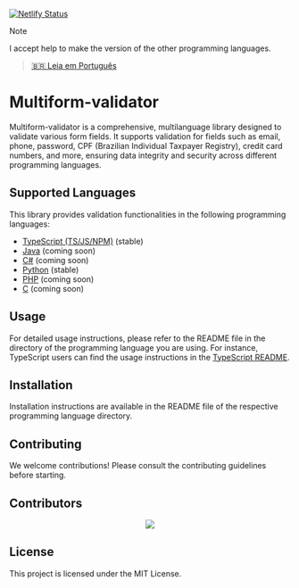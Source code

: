 [![Netlify Status](https://api.netlify.com/api/v1/badges/97920f42-ad73-4230-944f-aa46f113c895/deploy-status)](https://app.netlify.com/sites/multiformvalidator/deploys)

> [!NOTE]
> I accept help to make the version of the other programming languages.

> [🇧🇷 Leia em Português](README.pt.md)

# Multiform-validator

Multiform-validator is a comprehensive, multilanguage library designed to validate various form fields. It supports validation for fields such as email, phone, password, CPF (Brazilian Individual Taxpayer Registry), credit card numbers, and more, ensuring data integrity and security across different programming languages.

## Supported Languages

This library provides validation functionalities in the following programming languages:

- [TypeScript (TS/JS/NPM)](https://github.com/Multiform-Validator/typescript-javascript/blob/main/README.md) (stable)
- [Java](https://github.com/Multiform-Validator/java/blob/main/README.md) (coming soon)
- [C#](https://github.com/Multiform-Validator/csharp/blob/main/README.md) (coming soon)
- [Python](https://github.com/Multiform-Validator/python/blob/main/README.md) (stable)
- [PHP](https://github.com/Multiform-Validator/php/blob/main/README.md) (coming soon)
- [C](https://github.com/Multiform-Validator/c/blob/main/README.md) (coming soon)

## Usage

For detailed usage instructions, please refer to the README file in the directory of the programming language you are using. For instance, TypeScript users can find the usage instructions in the [TypeScript README](https://github.com/Multiform-Validator/typescript-javascript/blob/main/README.md).

## Installation

Installation instructions are available in the README file of the respective programming language directory.

## Contributing

We welcome contributions! Please consult the contributing guidelines before starting.

## Contributors

<a style="display: flex; justify-content: center;" href="https://github.com/gabriel-logan/multiform-validator/graphs/contributors">
    <img src="https://contrib.rocks/image?repo=gabriel-logan/multiform-validator" />
</a>

## License

This project is licensed under the MIT License.
